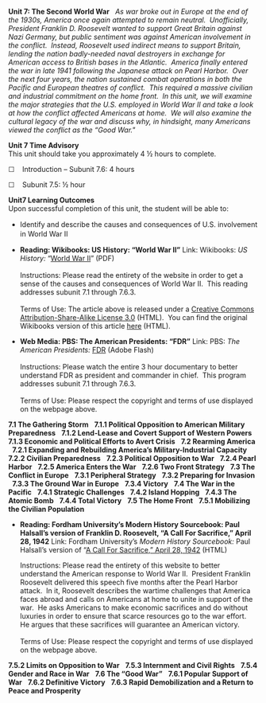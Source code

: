 **Unit 7: The Second World War** <span id="7"></span> 
*As war broke out in Europe at the end of the 1930s, America once again
attempted to remain neutral.  Unofficially, President Franklin D.
Roosevelt wanted to support Great Britain against Nazi Germany, but
public sentiment was against American involvement in the conflict. 
Instead, Roosevelt used indirect means to support Britain, lending the
nation badly-needed naval destroyers in exchange for American access to
British bases in the Atlantic.  America finally entered the war in late
1941 following the Japanese attack on Pearl Harbor.  Over the next four
years, the nation sustained combat operations in both the Pacific and
European theatres of conflict.  This required a massive civilian and
industrial commitment on the home front.  In this unit, we will examine
the major strategies that the U.S. employed in World War II and take a
look at how the conflict affected Americans at home.  We will also
examine the cultural legacy of the war and discuss why, in hindsight,
many Americans viewed the conflict as the “Good War."*

**Unit 7 Time Advisory**  
This unit should take you approximately 4 ½ hours to complete.

☐    Introduction – Subunit 7.6: 4 hours

☐    Subunit 7.5: ½ hour

**Unit7 Learning Outcomes**  
Upon successful completion of this unit, the student will be able to:

-   <span class="Apple-style-span" style="line-height: 19px; ">Identify
    and describe the causes and consequences of U.S. involvement in
    World War II</span>

-   **Reading: Wikibooks: US History: “World War II”**
    Link: Wikibooks: *US History:* “[World War
    II](http://www.saylor.org/site/wp-content/uploads/2011/03/US-History_World-War-II-and-Rise-of-Atomic-Age.pdf)”
    (PDF)  
        
     Instructions: Please read the entirety of the website in order to
    get a sense of the causes and consequences of World War II.  This
    reading addresses subunit 7.1 through 7.6.3.  
        
     Terms of Use: The article above is released under a [Creative
    Commons Attribution-Share-Alike License
    3.0](http://creativecommons.org/licenses/by-sa/3.0/) (HTML).  You
    can find the original Wikibooks version of this article
    [here](http://en.wikibooks.org/wiki/US_History/World_War_II_and_Rise_of_Atomic_Age)
    (HTML).

-   **Web Media: PBS: The American Presidents: “FDR”**
    Link: PBS: *The American Presidents:*
    [FDR](http://video.pbs.org/video/1049332797/) (Adobe Flash)  
        
     Instructions: Please watch the entire 3 hour documentary to better
    understand FDR as president and commander in chief.  This program
    addresses subunit 7.1 through 7.6.3.  
        
     Terms of Use: Please respect the copyright and terms of use
    displayed on the webpage above.

**7.1 The Gathering Storm** <span id="7.1"></span> 
**7.1.1 Political Opposition to American Military Preparedness** <span
id="7.1.1"></span> 
**7.1.2 Lend-Lease and Covert Support of Western Powers** <span
id="7.1.2"></span> 
**7.1.3 Economic and Political Efforts to Avert Crisis** <span
id="7.1.3"></span> 
**7.2 Rearming America** <span id="7.2"></span> 
**7.2.1 Expanding and Rebuilding America’s Military-Industrial
Capacity** <span id="7.2.1"></span> 
**7.2.2 Civilian Preparedness** <span id="7.2.2"></span> 
**7.2.3 Political Opposition to War** <span id="7.2.3"></span> 
**7.2.4 Pearl Harbor** <span id="7.2.4"></span> 
**7.2.5 America Enters the War** <span id="7.2.5"></span> 
**7.2.6 Two Front Strategy** <span id="7.2.6"></span> 
**7.3 The Conflict in Europe** <span id="7.3"></span> 
**7.3.1 Peripheral Strategy** <span id="7.3.1"></span> 
**7.3.2 Preparing for Invasion** <span id="7.3.2"></span> 
**7.3.3 The Ground War in Europe** <span id="7.3.3"></span> 
**7.3.4 Victory** <span id="7.3.4"></span> 
**7.4 The War in the Pacific** <span id="7.4"></span> 
**7.4.1 Strategic Challenges** <span id="7.4.1"></span> 
**7.4.2 Island Hopping** <span id="7.4.2"></span> 
**7.4.3 The Atomic Bomb** <span id="7.4.3"></span> 
**7.4.4 Total Victory** <span id="7.4.4"></span> 
**7.5 The Home Front** <span id="7.5"></span> 
**7.5.1 Mobilizing the Civilian Population** <span id="7.5.1"></span> 
-   **Reading: Fordham University’s Modern History Sourcebook: Paul
    Halsall’s version of Franklin D. Roosevelt, “A Call For Sacrifice,”
    April 28, 1942**
    Link: Fordham University’s *Modern History Sourcebook:* Paul
    Halsall’s version of “[A Call For Sacrifice,” April 28,
    1942](http://www.fordham.edu/halsall/mod/1942roosevelt-sacrifice.html)
    (HTML)  
      
     Instructions: Please read the entirety of this website to better
    understand the American response to World War II.  President
    Franklin Roosevelt delivered this speech five months after the Pearl
    Harbor attack.  In it, Roosevelt describes the wartime challenges
    that America faces abroad and calls on Americans at home to unite in
    support of the war.  He asks Americans to make economic sacrifices
    and do without luxuries in order to ensure that scarce resources go
    to the war effort.  He argues that these sacrifices will guarantee
    an American victory.  
        
     Terms of Use: Please respect the copyright and terms of use
    displayed on the webpage above.

**7.5.2 Limits on Opposition to War** <span id="7.5.2"></span> 
**7.5.3 Internment and Civil Rights** <span id="7.5.3"></span> 
**7.5.4 Gender and Race in War** <span id="7.5.4"></span> 
**7.6 The “Good War”** <span id="7.6"></span> 
**7.6.1 Popular Support of War** <span id="7.6.1"></span> 
**7.6.2 Definitive Victory** <span id="7.6.2"></span> 
**7.6.3 Rapid Demobilization and a Return to Peace and Prosperity**
<span id="7.6.3"></span> 
